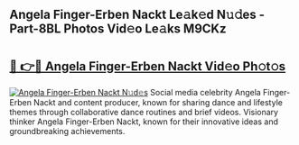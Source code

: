 ## Angela Finger-Erben Nackt Le𝚊k𝚎d N𝚞𝚍es - Part-8BL Photos Vid𝚎o Le𝚊ks M9CKz

# <h2><a href="http://fbayumq.evod.top/?m=Angela+Finger-Erben+Nackt">🔗 👉🔴 Angela Finger-Erben Nackt Vid𝚎o Ph𝚘t𝚘s</a></h2>

[![Angela Finger-Erben Nackt N𝚞d𝚎s](https://i.imgur.com/8V9OHl7.gif)](http://fbayumq.evod.top/?m=Angela+Finger-Erben+Nackt)
Social media celebrity Angela Finger-Erben Nackt and content producer, known for sharing dance and lifestyle themes through collaborative dance routines and brief videos. Visionary thinker Angela Finger-Erben Nackt, known for their innovative ideas and groundbreaking achievements. 
